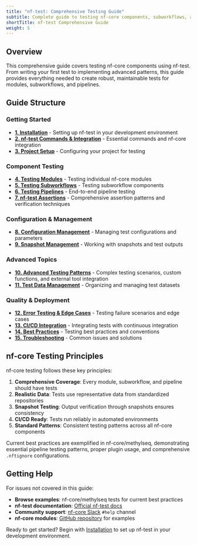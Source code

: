 ```yaml
---
title: "nf-test: Comprehensive Testing Guide"
subtitle: Complete guide to testing nf-core components, subworkflows, and pipelines with nf-test
shortTitle: nf-test Comprehensive Guide
weight: 5
---
```


## Overview

This comprehensive guide covers testing nf-core components using nf-test. From writing your first test to implementing advanced patterns, this guide provides everything needed to create robust, maintainable tests for modules, subworkflows, and pipelines.

## Guide Structure

### Getting Started
- **[1. Installation](./components/01_installation.md)** - Setting up nf-test in your development environment
- **[2. nf-test Commands & Integration](./components/02_commands_integration.md)** - Essential commands and nf-core integration
- **[3. Project Setup](./components/03_project_setup.md)** - Configuring your project for testing

### Component Testing
- **[4. Testing Modules](./components/04_testing_modules.md)** - Testing individual nf-core modules
- **[5. Testing Subworkflows](./components/05_testing_subworkflows.md)** - Testing subworkflow components
- **[6. Testing Pipelines](./components/06_testing_pipelines.md)** - End-to-end pipeline testing
- **[7. nf-test Assertions](./components/07_assertions.md)** - Comprehensive assertion patterns and verification techniques

### Configuration & Management
- **[8. Configuration Management](./components/08_configuration_management.md)** - Managing test configurations and parameters
- **[9. Snapshot Management](./components/09_snapshot_management.md)** - Working with snapshots and test outputs

### Advanced Topics
- **[10. Advanced Testing Patterns](./components/10_advanced_testing_patterns.md)** - Complex testing scenarios, custom functions, and external tool integration
- **[11. Test Data Management](./components/11_test_data_management.md)** - Organizing and managing test datasets

### Quality & Deployment
- **[12. Error Testing & Edge Cases](./components/12_error_testing_edge_cases.md)** - Testing failure scenarios and edge cases
- **[13. CI/CD Integration](./components/13_cicd_integration.md)** - Integrating tests with continuous integration
- **[14. Best Practices](./components/14_best_practices.md)** - Testing best practices and conventions
- **[15. Troubleshooting](./components/15_troubleshooting.md)** - Common issues and solutions

## nf-core Testing Principles

nf-core testing follows these key principles:

1. **Comprehensive Coverage**: Every module, subworkflow, and pipeline should have tests
2. **Realistic Data**: Tests use representative data from standardized repositories
3. **Snapshot Testing**: Output verification through snapshots ensures consistency
4. **CI/CD Ready**: Tests run reliably in automated environments
5. **Standard Patterns**: Consistent testing patterns across all nf-core components

Current best practices are exemplified in nf-core/methylseq, demonstrating essential pipeline testing patterns, proper plugin usage, and comprehensive `.nftignore` configurations.

## Getting Help

For issues not covered in this guide:

- **Browse examples**: nf-core/methylseq tests for current best practices
- **nf-test documentation**: [Official nf-test docs](https://code.askimed.com/nf-test/)
- **Community support**: [nf-core Slack](https://nf-co.re/join) `#help` channel
- **nf-core modules**: [GitHub repository](https://github.com/nf-core/modules) for examples

Ready to get started? Begin with [Installation](./components/01_installation.md) to set up nf-test in your development environment. 